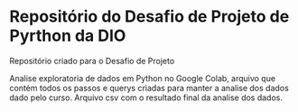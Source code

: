 # Repositório do Desafio de Projeto de Pyrthon da DIO
Repositório criado para o Desafio de Projeto

Analise exploratoria de dados em Python no Google Colab, 
arquivo que contém todos os passos e querys criadas para manter a analise dos dados dado pelo curso.
Arquivo csv com o resultado final da analise dos dados.
